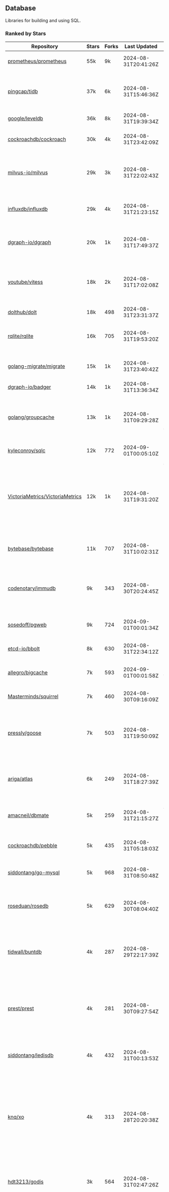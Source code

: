 ## Database

Libraries for building and using SQL.

### Ranked by Stars

| Repository | Stars | Forks | Last Updated | Description | 
|------------|-------|-------|--------------|-------------|
| [prometheus/prometheus](https://github.com/prometheus/prometheus) | 55k | 9k | 2024-08-31T20:41:26Z |  Monitoring system and time series database. |
| [pingcap/tidb](https://github.com/pingcap/tidb) | 37k | 6k | 2024-08-31T15:46:36Z |  TiDB is a distributed SQL database. Inspired by the design of Google F1. |
| [google/leveldb](https://github.com/google/leveldb) | 36k | 8k | 2024-08-31T19:39:34Z | key/value database in Go. |
| [cockroachdb/cockroach](https://github.com/cockroachdb/cockroach) | 30k | 4k | 2024-08-31T23:42:09Z |  Scalable, Geo-Replicated, Transactional Datastore. |
| [milvus-io/milvus](https://github.com/milvus-io/milvus) | 29k | 3k | 2024-08-31T22:02:43Z |  Milvus is a vector database for embedding management, analytics and search. |
| [influxdb/influxdb](https://github.com/influxdb/influxdb) | 29k | 4k | 2024-08-31T21:23:15Z |  Scalable datastore for metrics, events, and real-time analytics. |
| [dgraph-io/dgraph](https://github.com/dgraph-io/dgraph) | 20k | 1k | 2024-08-31T17:49:37Z |  Scalable, Distributed, Low Latency, High Throughput Graph Database. |
| [youtube/vitess](https://github.com/youtube/vitess) | 18k | 2k | 2024-08-31T17:02:08Z |  vitess provides servers and tools which facilitate scaling of MySQL databases for large scale web services. |
| [dolthub/dolt](https://github.com/dolthub/dolt) | 18k | 498 | 2024-08-31T23:31:37Z |  Dolt – It's Git for Data. |
| [rqlite/rqlite](https://github.com/rqlite/rqlite) | 16k | 705 | 2024-08-31T19:53:20Z |  The lightweight, distributed, relational database built on SQLite. |
| [golang-migrate/migrate](https://github.com/golang-migrate/migrate) | 15k | 1k | 2024-08-31T23:40:42Z |  Database migrations. CLI and Golang library. |
| [dgraph-io/badger](https://github.com/dgraph-io/badger) | 14k | 1k | 2024-08-31T13:36:34Z |  Fast key-value store in Go. |
| [golang/groupcache](https://github.com/golang/groupcache) | 13k | 1k | 2024-08-31T09:29:28Z |  Groupcache is a caching and cache-filling library, intended as a replacement for memcached in many cases. |
| [kyleconroy/sqlc](https://github.com/kyleconroy/sqlc) | 12k | 772 | 2024-09-01T00:05:10Z |  Generate type-safe code from SQL. |
| [VictoriaMetrics/VictoriaMetrics](https://github.com/VictoriaMetrics/VictoriaMetrics) | 12k | 1k | 2024-08-31T19:31:20Z |  fast, resource-effective and scalable open source time series database. May be used as long-term remote storage for Prometheus. Supports PromQL. |
| [bytebase/bytebase](https://github.com/bytebase/bytebase) | 11k | 707 | 2024-08-31T10:02:31Z |  Safe database schema change and version control for DevOps teams. |
| [codenotary/immudb](https://github.com/codenotary/immudb) | 9k | 343 | 2024-08-30T20:24:45Z |  immudb is a lightweight, high-speed immutable database for systems and applications written in Go. |
| [sosedoff/pgweb](https://github.com/sosedoff/pgweb) | 9k | 724 | 2024-09-01T00:01:34Z |  Web-based PostgreSQL database browser. |
| [etcd-io/bbolt](https://github.com/etcd-io/bbolt) | 8k | 630 | 2024-08-31T22:34:12Z |  An embedded key/value database for Go. |
| [allegro/bigcache](https://github.com/allegro/bigcache) | 7k | 593 | 2024-09-01T00:01:58Z |  Efficient key/value cache for gigabytes of data. |
| [Masterminds/squirrel](https://github.com/Masterminds/squirrel) | 7k | 460 | 2024-08-30T09:16:09Z |  Go library that helps you build SQL queries. |
| [pressly/goose](https://github.com/pressly/goose) | 7k | 503 | 2024-08-31T19:50:09Z |  Database migration tool. You can manage your database's evolution by creating incremental SQL or Go scripts. |
| [ariga/atlas](https://github.com/ariga/atlas) | 6k | 249 | 2024-08-31T18:27:39Z |  A Database Toolkit. A CLI designed to help companies better work with their data. |
| [amacneil/dbmate](https://github.com/amacneil/dbmate) | 5k | 259 | 2024-08-31T21:15:27Z |  A lightweight, framework-agnostic database migration tool. |
| [cockroachdb/pebble](https://github.com/cockroachdb/pebble) | 5k | 435 | 2024-08-31T05:18:03Z |  RocksDB/LevelDB inspired key-value database in Go. |
| [siddontang/go-mysql](https://github.com/siddontang/go-mysql) | 5k | 968 | 2024-08-31T08:50:48Z |  Go toolset to handle MySQL protocol and replication. |
| [roseduan/rosedb](https://github.com/roseduan/rosedb) | 5k | 629 | 2024-08-30T08:04:40Z |  An embedded k-v database based on LSM+WAL, supports string, list, hash, set, zset. |
| [tidwall/buntdb](https://github.com/tidwall/buntdb) | 4k | 287 | 2024-08-29T22:17:39Z |  Fast, embeddable, in-memory key/value database for Go with custom indexing and spatial support. |
| [prest/prest](https://github.com/prest/prest) | 4k | 281 | 2024-08-30T09:27:54Z |  Simplify and accelerate development, ⚡ instant, realtime, high-performance on any Postgres application, existing or new. |
| [siddontang/ledisdb](https://github.com/siddontang/ledisdb) | 4k | 432 | 2024-08-31T00:13:53Z |  Ledisdb is a high performance NoSQL like Redis based on LevelDB. |
| [knq/xo](https://github.com/knq/xo) | 4k | 313 | 2024-08-28T20:20:38Z |  Generate idiomatic Go code for databases based on existing schema definitions or custom queries supporting PostgreSQL, MySQL, SQLite, Oracle, and Microsoft SQL Server. |
| [hdt3213/godis](https://github.com/hdt3213/godis) | 3k | 564 | 2024-08-31T02:47:26Z |  A Golang implemented high-performance Redis server and cluster. |
| [xujiajun/nutsdb](https://github.com/xujiajun/nutsdb) | 3k | 335 | 2024-08-28T08:54:01Z |  Nutsdb is a simple, fast, embeddable, persistent key/value store written in pure Go. It supports fully serializable transactions and many data structures such as list, set, sorted set. |
| [rubenv/sql-migrate](https://github.com/rubenv/sql-migrate) | 3k | 269 | 2024-08-30T12:03:24Z |  Database migration tool. Allows embedding migrations into the application using go-bindata. |
| [lindb/lindb](https://github.com/lindb/lindb) | 3k | 283 | 2024-08-28T18:38:30Z |  LinDB is a scalable, high performance, high availability distributed time series database. |
| [HouzuoGuo/tiedot](https://github.com/HouzuoGuo/tiedot) | 3k | 259 | 2024-08-31T08:55:02Z |  Your NoSQL database powered by Golang. |
| [bluele/gcache](https://github.com/bluele/gcache) | 3k | 270 | 2024-08-28T21:37:27Z |  Cache library with support for expirable Cache, LFU, LRU and ARC. |
| [eko/gocache](https://github.com/eko/gocache) | 2k | 193 | 2024-08-31T07:32:50Z |  A complete Go cache library with multiple stores (memory, memcache, redis, ...), chainable, loadable, metrics cache and more. |
| [go-jet/jet](https://github.com/go-jet/jet) | 2k | 113 | 2024-08-31T09:21:01Z |  Framework for writing type-safe SQL queries in Go, with ability to easily convert database query result into desired arbitrary object structure. |
| [doug-martin/goqu](https://github.com/doug-martin/goqu) | 2k | 205 | 2024-08-31T08:34:35Z |  Idiomatic SQL builder and query library. |
| [muesli/cache2go](https://github.com/muesli/cache2go) | 2k | 517 | 2024-08-27T22:17:18Z |  In-memory key:value cache which supports automatic invalidation based on timeouts. |
| [VictoriaMetrics/fastcache](https://github.com/VictoriaMetrics/fastcache) | 2k | 176 | 2024-08-30T03:06:07Z |  fast thread-safe inmemory cache for big number of entries. Minimizes GC overhead. |
| [flower-corp/lotusdb](https://github.com/flower-corp/lotusdb) | 2k | 178 | 2024-08-30T14:00:37Z |  Fast k/v database compatible with lsm and b+tree. |
| [maypok86/otter](https://github.com/maypok86/otter) | 2k | 39 | 2024-08-31T09:39:20Z |  A high performance lockless cache for Go. Many times faster than Ristretto and friends. |
| [didi/gendry](https://github.com/didi/gendry) | 2k | 193 | 2024-08-28T08:51:25Z |  Non-invasive SQL builder and powerful data binder. |
| [CovenantSQL/CovenantSQL](https://github.com/CovenantSQL/CovenantSQL) | 1k | 147 | 2024-08-03T07:47:43Z |  CovenantSQL is a SQL database on blockchain. |
| [kelindar/column](https://github.com/kelindar/column) | 1k | 56 | 2024-08-30T15:29:45Z |  High-performance, columnar, embeddable in-memory store with bitmap indexing and transactions. |
| [peterbourgon/diskv](https://github.com/peterbourgon/diskv) | 1k | 101 | 2024-08-31T08:12:43Z |  Home-grown disk-backed key-value store. |
| [akrylysov/pogreb](https://github.com/akrylysov/pogreb) | 1k | 90 | 2024-08-29T18:47:46Z |  Embedded key-value store for read-heavy workloads. |
| [skeema/skeema](https://github.com/skeema/skeema) | 1k | 100 | 2024-08-31T19:35:33Z |  Pure-SQL schema management system for MySQL, with support for sharding and external online schema change tools. |
| [Vertamedia/chproxy](https://github.com/Vertamedia/chproxy) | 1k | 258 | 2024-08-30T23:12:11Z |  HTTP proxy for ClickHouse database. |
| [paranoidguy/databunker](https://github.com/paranoidguy/databunker) | 1k | 72 | 2024-08-31T10:17:33Z |  Personally identifiable information (PII) storage service built to comply with GDPR and CCPA. |
| [objectbox/objectbox-go](https://github.com/objectbox/objectbox-go) | 1k | 45 | 2024-08-29T16:35:57Z |  High-performance embedded Object Database (NoSQL) with Go API. |
| [cybertec-postgresql/pg_timetable](https://github.com/cybertec-postgresql/pg_timetable) | 1k | 65 | 2024-08-29T08:26:19Z |  Advanced scheduling for PostgreSQL. |
| [go-gormigrate/gormigrate](https://github.com/go-gormigrate/gormigrate) | 1k | 96 | 2024-08-28T06:12:30Z |  Database schema migration helper for Gorm ORM. |
| [krotik/eliasdb](https://github.com/krotik/eliasdb) | 995 | 49 | 2024-08-20T10:02:15Z |  Dependency-free, transactional graph database with REST API, phrase search and SQL-like query language. |
| [linkedin/goavro](https://github.com/linkedin/goavro) | 971 | 216 | 2024-08-26T11:06:27Z |  A Go package that encodes and decodes Avro data. |
| [couchbase/moss](https://github.com/couchbase/moss) | 951 | 59 | 2024-08-18T18:26:15Z |  Moss is a simple LSM key-value storage engine written in 100% Go. |
| [jellydator/ttlcache](https://github.com/jellydator/ttlcache) | 913 | 115 | 2024-08-30T14:48:27Z |  An in-memory cache with item expiration and generics. |
| [gchaincl/dotsql](https://github.com/gchaincl/dotsql) | 735 | 53 | 2024-08-22T02:22:56Z |  Go library that helps you keep sql files in one place and use them with ease. |
| [ostafen/clover](https://github.com/ostafen/clover) | 661 | 55 | 2024-08-31T14:35:24Z |  A lightweight document-oriented NoSQL database written in pure Golang. |
| [go-ozzo/ozzo-dbx](https://github.com/go-ozzo/ozzo-dbx) | 635 | 88 | 2024-08-31T23:07:10Z |  Powerful data retrieval methods as well as DB-agnostic query building capabilities. |
| [nikepan/clickhouse-bulk](https://github.com/nikepan/clickhouse-bulk) | 474 | 87 | 2024-08-29T02:06:05Z |  Collects small inserts and sends big requests to ClickHouse servers. |
| [jmhodges/levigo](https://github.com/jmhodges/levigo) | 414 | 82 | 2024-06-20T01:42:34Z |  Levigo is a Go wrapper for LevelDB. |
| [rocketlaunchr/dbq](https://github.com/rocketlaunchr/dbq) | 402 | 21 | 2024-08-09T12:12:34Z |  Zero boilerplate database operations for Go. |
| [lqs/sqlingo](https://github.com/lqs/sqlingo) | 398 | 28 | 2024-08-28T03:56:24Z |  A lightweight DSL to build SQL in Go. |
| [HDT3213/rdb](https://github.com/HDT3213/rdb) | 377 | 79 | 2024-08-30T03:12:14Z |  Redis RDB file parser for secondary development and memory analysis. |
| [recoilme/pudge](https://github.com/recoilme/pudge) | 367 | 35 | 2024-07-22T02:45:48Z |  Fast and simple key/value store written using Go's standard library. |
| [faabiosr/cachego](https://github.com/faabiosr/cachego) | 365 | 24 | 2024-08-28T18:53:05Z |  Golang Cache component for multiple drivers. |
| [EchoVault/EchoVault](https://github.com/EchoVault/EchoVault) | 333 | 18 | 2024-08-30T17:15:11Z |  Embeddable Distributed in-memory data store compatible with Redis clients. |
| [elgris/sqrl](https://github.com/elgris/sqrl) | 275 | 38 | 2024-08-29T18:23:00Z |  SQL query builder, fork of Squirrel with improved performance. |
| [creativecreature/sturdyc](https://github.com/creativecreature/sturdyc) | 271 | 9 | 2024-08-28T16:46:05Z |  A caching library with advanced concurrency features designed to make I/O heavy applications robust and highly performant. |
| [chrislusf/vasto](https://github.com/chrislusf/vasto) | 259 | 30 | 2024-08-03T23:40:34Z |  A distributed high-performance key-value store. On Disk. Eventual consistent. HA. Able to grow or shrink without service interruption. |
| [Yiling-J/theine-go](https://github.com/Yiling-J/theine-go) | 251 | 16 | 2024-08-30T14:52:39Z |  High performance, near optimal in-memory cache with proactive TTL expiration and generics. |
| [dtm-labs/dtf](https://github.com/dtm-labs/dtf) | 212 | 30 | 2024-07-17T03:52:37Z |  A distributed transaction manager. Support XA, TCC, SAGA, Reliable Messages. |
| [fern4lvarez/piladb](https://github.com/fern4lvarez/piladb) | 205 | 22 | 2024-06-20T01:42:37Z |  Lightweight RESTful database engine based on stack data structures. |
| [wesql/wescale](https://github.com/wesql/wescale) | 197 | 8 | 2024-08-29T14:02:15Z |  WeScale is a database proxy designed to enhance the scalability, performance, security, and resilience of your applications. |
| [bokwoon95/go-structured-query](https://github.com/bokwoon95/go-structured-query) | 196 | 11 | 2024-08-13T04:09:33Z |  Type-safe SQL builder and struct mapper for Go. |
| [knocknote/octillery](https://github.com/knocknote/octillery) | 191 | 30 | 2024-06-10T05:18:59Z |  Go package for sharding databases ( Supports every ORM or raw SQL ). |
| [akyoto/cache](https://github.com/akyoto/cache) | 182 | 22 | 2024-08-04T01:51:50Z |  In-memory key:value store with expiration time, 0 dependencies, <100 LoC, 100% coverage. |
| [lopezator/migrator](https://github.com/lopezator/migrator) | 168 | 18 | 2024-07-11T02:39:54Z |  Dead simple Go database migration library. |
| [arthurkushman/buildsqlx](https://github.com/arthurkushman/buildsqlx) | 167 | 16 | 2024-08-31T18:56:54Z |  Go database query builder library for PostgreSQL. |
| [amit-davidson/LibraDB](https://github.com/amit-davidson/LibraDB) | 167 | 21 | 2024-08-25T21:54:00Z |  LibraDB is a simple database with less than 1000 lines of code for learning. |
| [iwanbk/bcache](https://github.com/iwanbk/bcache) | 151 | 18 | 2024-08-24T07:28:00Z |  Eventually consistent distributed in-memory cache Go library. |
| [GuiaBolso/darwin](https://github.com/GuiaBolso/darwin) | 145 | 34 | 2024-06-20T01:43:38Z |  Database schema evolution library for Go. |
| [nullism/bqb](https://github.com/nullism/bqb) | 144 | 10 | 2024-08-25T12:29:46Z |  Lightweight and easy to learn query builder. |
| [leporo/sqlf](https://github.com/leporo/sqlf) | 141 | 14 | 2024-05-24T08:11:15Z |  Fast SQL query builder. |
| [rocketlaunchr/remember-go](https://github.com/rocketlaunchr/remember-go) | 139 | 8 | 2024-07-23T03:09:49Z |  A universal interface for caching slow database queries (backed by redis, memcached, ristretto, or in-memory). |
| [viney-shih/go-cache](https://github.com/viney-shih/go-cache) | 138 | 9 | 2024-08-12T08:51:03Z |  A flexible multi-layer Go caching library to deal with in-memory and shared cache by adopting Cache-Aside pattern. |
| [elastic/go-freelru](https://github.com/elastic/go-freelru) | 133 | 9 | 2024-08-27T14:30:13Z | A GC-less, fast and generic LRU hashmap library with optional locking, sharding, eviction and expiration. |
| [galeone/igor](https://github.com/galeone/igor) | 125 | 4 | 2024-06-20T01:44:49Z |  Abstraction layer for PostgreSQL that supports advanced functionality and uses gorm-like syntax. |
| [erni27/imcache](https://github.com/erni27/imcache) | 120 | 5 | 2024-08-29T09:26:41Z |  A generic in-memory cache Go library. It supports expiration, sliding expiration, max entries limit, eviction callbacks and sharding. |
| [unit-io/unitdb](https://github.com/unit-io/unitdb) | 118 | 10 | 2024-05-03T13:01:20Z |  Fast timeseries database for IoT, realtime messaging applications. Access unitdb with pubsub over tcp or websocket using github.com/unit-io/unitd application. |
| [sj14/dbbench](https://github.com/sj14/dbbench) | 98 | 18 | 2024-08-29T17:38:38Z |  Database benchmarking tool with support for several databases and scripts. |
| [OrlovEvgeny/go-mcache](https://github.com/OrlovEvgeny/go-mcache) | 96 | 16 | 2024-08-13T16:00:53Z |  Fast in-memory key:value store/cache library. Pointer caches. |
| [sunary/sqlize](https://github.com/sunary/sqlize) | 94 | 11 | 2024-08-26T06:10:58Z |  Database migration generator. Allows generate sql migration from model and existing sql by differ them. |
| [jameycribbs/hare](https://github.com/jameycribbs/hare) | 91 | 11 | 2024-06-26T13:47:15Z |  A simple database management system that stores each table as a text file of line-delimited JSON. |
| [cristalhq/builq](https://github.com/cristalhq/builq) | 89 | 3 | 2024-08-09T01:29:50Z |  Easily build SQL queries in Go. |
| [robinjoseph08/go-pg-migrations](https://github.com/robinjoseph08/go-pg-migrations) | 84 | 22 | 2024-01-08T01:51:54Z |  A Go package to help write migrations with go-pg/pg. |
| [liweiyi88/onedump](https://github.com/liweiyi88/onedump) | 79 | 8 | 2024-08-16T17:08:40Z |  Database backup from different drivers to different destinations with one command and configuration. |
| [zekroTJA/timedmap](https://github.com/zekroTJA/timedmap) | 70 | 10 | 2024-05-10T07:40:51Z |  Map with expiring key-value pairs. |
| [codingsince1985/couchcache](https://github.com/codingsince1985/couchcache) | 63 | 7 | 2024-07-09T09:49:00Z |  RESTful caching micro-service backed by Couchbase server. |
| [xujiajun/godbal](https://github.com/xujiajun/godbal) | 59 | 29 | 2024-02-03T19:00:49Z |  Database Abstraction Layer (dbal) for go. Support SQL builder and get result easily. |
| [khezen/avro](https://github.com/khezen/avro) | 45 | 10 | 2024-07-15T11:24:56Z |  Discover SQL schemas and convert them to AVRO schemas. Query SQL records into AVRO bytes. |
| [oaStuff/clusteredBigCache](https://github.com/oaStuff/clusteredBigCache) | 44 | 5 | 2023-11-01T01:52:19Z |  BigCache with clustering support and individual item expiration. |
| [floatdrop/2q](https://github.com/floatdrop/2q) | 39 | 4 | 2024-08-09T22:07:32Z |  2Q in-memory cache implementation. |
| [claygod/coffer](https://github.com/claygod/coffer) | 38 | 5 | 2024-07-11T12:33:34Z |  Simple ACID key-value database that supports transactions. |
| [HnH/qry](https://github.com/HnH/qry) | 35 | 7 | 2024-02-27T10:37:40Z |  Tool that generates constants from files with raw SQL queries. |
| [xgzlucario/rotom](https://github.com/xgzlucario/rotom) | 34 | 3 | 2024-08-30T04:17:30Z |  A tiny Redis server built with Golang, compatible with RESP protocols. |
| [hexdigest/prep](https://github.com/hexdigest/prep) | 32 | 5 | 2024-03-07T22:59:58Z |  Use prepared SQL statements without changing your code. |
| [bartventer/gorm-multitenancy](https://github.com/bartventer/gorm-multitenancy) | 31 | 4 | 2024-08-31T14:51:14Z |  Multi-tenancy support for GORM managed databases. |
| [adlio/schema](https://github.com/adlio/schema) | 31 | 4 | 2024-06-05T09:08:59Z |  Library to embed schema migrations for database/sql-compatible databases inside your Go binaries. |
| [twharmon/gosql](https://github.com/twharmon/gosql) | 30 | 2 | 2024-02-02T19:53:16Z |  SQL Query builder with better null values support. |
| [RichardKnop/go-fixtures](https://github.com/RichardKnop/go-fixtures) | 29 | 11 | 2024-06-23T17:52:00Z |  Django style fixtures for Golang's excellent built-in database/sql library. |
| [codingconcepts/dg](https://github.com/codingconcepts/dg) | 28 | 3 | 2024-08-12T11:58:52Z |  A fast data generator that produces CSV files from generated relational data. |
| [larapulse/migrator](https://github.com/larapulse/migrator) | 25 | 4 | 2024-05-19T07:31:13Z |  MySQL database migrator designed to run migrations to your features and manage database schema update with intuitive go code. |
| [andizzle/rwdb](https://github.com/andizzle/rwdb) | 19 | 2 | 2024-07-19T18:32:42Z |  rwdb provides read replica capability for multiple database servers setup. |
| [rafaeljesus/tempdb](https://github.com/rafaeljesus/tempdb) | 19 | 3 | 2024-04-18T14:17:05Z |  Key-value store for temporary items. |
| [motrboat/hotcoal](https://github.com/motrboat/hotcoal) | 19 | 1 | 2024-08-26T19:21:30Z |  Secure your handcrafted SQL against injection. |
| [mdaliyan/icache](https://github.com/mdaliyan/icache) | 16 | 2 | 2024-08-16T19:47:56Z |  A High Performance, Generic, thread-safe, zero-dependency cache package. |
| [muir/libschema](https://github.com/muir/libschema) | 14 | 5 | 2024-08-22T16:05:30Z |  Define your migrations separately in each library. Migrations for open source libraries. MySQL & PostgreSQL. |
| [Kachit/gorm-seeder](https://github.com/Kachit/gorm-seeder) | 13 | 1 | 2024-01-30T11:33:09Z |  Simple database seeder for Gorm ORM. |
| [pupizoid/ormlite](https://github.com/pupizoid/ormlite) | 13 | 3 | 2024-03-06T20:01:55Z |  Lightweight package containing some ORM-like features and helpers for sqlite databases. |
| [ulovecode/gdcache](https://github.com/ulovecode/gdcache) | 13 | 2 | 2024-08-01T03:24:23Z |  A pure non-intrusive cache library implemented by golang, you can use it to implement your own distributed cache. |
| [twharmon/dynago](https://github.com/twharmon/dynago) | 12 | 0 | 2024-03-26T11:56:26Z |  Simplify working with AWS DynamoDB. |
| [lawzava/go-pg-migrate](https://github.com/lawzava/go-pg-migrate) | 10 | 3 | 2024-01-24T05:10:53Z |  CLI-friendly package for go-pg migrations management. |
| [no-src/nscache](https://github.com/no-src/nscache) | 10 | 0 | 2024-08-02T00:58:27Z |  A Go caching framework that supports multiple data source drivers. |
| [oracle/coherence-go-client](https://github.com/oracle/coherence-go-client) | 9 | 3 | 2024-07-17T02:42:18Z |  Full implementation of Oracle Coherence cache API for Go applications using gRPC as network transport. |
| [cheshir/ttlcache](https://github.com/cheshir/ttlcache) | 9 | 8 | 2023-03-26T17:03:11Z |  In-memory key value storage with TTL for each record. |
| [rafaelespinoza/godfish](https://github.com/rafaelespinoza/godfish) | 7 | 1 | 2024-07-17T00:46:05Z |  Database migration manager, works with native query language. Support for cassandra, mysql, postgres, sqlite3. |
| [yuseferi/gocache](https://github.com/yuseferi/gocache) | 7 | 0 | 2024-08-29T21:08:48Z |  A data race free Go ache library with high performance and auto pruge functionality |
| [go-the-way/sg](https://github.com/go-the-way/sg) | 6 | 0 | 2024-05-10T21:55:52Z |  A SQL Gen for generating standard SQLs(supports: CRUD) written in Go. |
| [/](https://github.com/gobuffalo/pop/tree/master/soda) | 0 | 0 | 0001-01-01T00:00:00Z |  Database migration, creation, ORM, etc... for MySQL, PostgreSQL, and SQLite. |
| [jamf/regatta](https://github.com/jamf/regatta) | 0 | 0 | 0001-01-01T00:00:00Z |  Fast, simple, geo-distributed KV store built for cloud native era. |

### Ranked by Forks

| Repository | Stars | Forks | Last Updated | Description | 
|------------|-------|-------|--------------|-------------|
| [prometheus/prometheus](https://github.com/prometheus/prometheus) | 55k | 9k | 2024-08-31T20:41:26Z |  Monitoring system and time series database. |
| [google/leveldb](https://github.com/google/leveldb) | 36k | 8k | 2024-08-31T19:39:34Z | key/value database in Go. |
| [pingcap/tidb](https://github.com/pingcap/tidb) | 37k | 6k | 2024-08-31T15:46:36Z |  TiDB is a distributed SQL database. Inspired by the design of Google F1. |
| [cockroachdb/cockroach](https://github.com/cockroachdb/cockroach) | 30k | 4k | 2024-08-31T23:42:09Z |  Scalable, Geo-Replicated, Transactional Datastore. |
| [influxdb/influxdb](https://github.com/influxdb/influxdb) | 29k | 4k | 2024-08-31T21:23:15Z |  Scalable datastore for metrics, events, and real-time analytics. |
| [milvus-io/milvus](https://github.com/milvus-io/milvus) | 29k | 3k | 2024-08-31T22:02:43Z |  Milvus is a vector database for embedding management, analytics and search. |
| [youtube/vitess](https://github.com/youtube/vitess) | 18k | 2k | 2024-08-31T17:02:08Z |  vitess provides servers and tools which facilitate scaling of MySQL databases for large scale web services. |
| [dgraph-io/dgraph](https://github.com/dgraph-io/dgraph) | 20k | 1k | 2024-08-31T17:49:37Z |  Scalable, Distributed, Low Latency, High Throughput Graph Database. |
| [golang/groupcache](https://github.com/golang/groupcache) | 13k | 1k | 2024-08-31T09:29:28Z |  Groupcache is a caching and cache-filling library, intended as a replacement for memcached in many cases. |
| [golang-migrate/migrate](https://github.com/golang-migrate/migrate) | 15k | 1k | 2024-08-31T23:40:42Z |  Database migrations. CLI and Golang library. |
| [VictoriaMetrics/VictoriaMetrics](https://github.com/VictoriaMetrics/VictoriaMetrics) | 12k | 1k | 2024-08-31T19:31:20Z |  fast, resource-effective and scalable open source time series database. May be used as long-term remote storage for Prometheus. Supports PromQL. |
| [dgraph-io/badger](https://github.com/dgraph-io/badger) | 14k | 1k | 2024-08-31T13:36:34Z |  Fast key-value store in Go. |
| [siddontang/go-mysql](https://github.com/siddontang/go-mysql) | 5k | 968 | 2024-08-31T08:50:48Z |  Go toolset to handle MySQL protocol and replication. |
| [kyleconroy/sqlc](https://github.com/kyleconroy/sqlc) | 12k | 772 | 2024-09-01T00:05:10Z |  Generate type-safe code from SQL. |
| [sosedoff/pgweb](https://github.com/sosedoff/pgweb) | 9k | 724 | 2024-09-01T00:01:34Z |  Web-based PostgreSQL database browser. |
| [bytebase/bytebase](https://github.com/bytebase/bytebase) | 11k | 707 | 2024-08-31T10:02:31Z |  Safe database schema change and version control for DevOps teams. |
| [rqlite/rqlite](https://github.com/rqlite/rqlite) | 16k | 705 | 2024-08-31T19:53:20Z |  The lightweight, distributed, relational database built on SQLite. |
| [etcd-io/bbolt](https://github.com/etcd-io/bbolt) | 8k | 630 | 2024-08-31T22:34:12Z |  An embedded key/value database for Go. |
| [roseduan/rosedb](https://github.com/roseduan/rosedb) | 5k | 629 | 2024-08-30T08:04:40Z |  An embedded k-v database based on LSM+WAL, supports string, list, hash, set, zset. |
| [allegro/bigcache](https://github.com/allegro/bigcache) | 7k | 593 | 2024-09-01T00:01:58Z |  Efficient key/value cache for gigabytes of data. |
| [hdt3213/godis](https://github.com/hdt3213/godis) | 3k | 564 | 2024-08-31T02:47:26Z |  A Golang implemented high-performance Redis server and cluster. |
| [muesli/cache2go](https://github.com/muesli/cache2go) | 2k | 517 | 2024-08-27T22:17:18Z |  In-memory key:value cache which supports automatic invalidation based on timeouts. |
| [pressly/goose](https://github.com/pressly/goose) | 7k | 503 | 2024-08-31T19:50:09Z |  Database migration tool. You can manage your database's evolution by creating incremental SQL or Go scripts. |
| [dolthub/dolt](https://github.com/dolthub/dolt) | 18k | 498 | 2024-08-31T23:31:37Z |  Dolt – It's Git for Data. |
| [Masterminds/squirrel](https://github.com/Masterminds/squirrel) | 7k | 460 | 2024-08-30T09:16:09Z |  Go library that helps you build SQL queries. |
| [cockroachdb/pebble](https://github.com/cockroachdb/pebble) | 5k | 435 | 2024-08-31T05:18:03Z |  RocksDB/LevelDB inspired key-value database in Go. |
| [siddontang/ledisdb](https://github.com/siddontang/ledisdb) | 4k | 432 | 2024-08-31T00:13:53Z |  Ledisdb is a high performance NoSQL like Redis based on LevelDB. |
| [codenotary/immudb](https://github.com/codenotary/immudb) | 9k | 343 | 2024-08-30T20:24:45Z |  immudb is a lightweight, high-speed immutable database for systems and applications written in Go. |
| [xujiajun/nutsdb](https://github.com/xujiajun/nutsdb) | 3k | 335 | 2024-08-28T08:54:01Z |  Nutsdb is a simple, fast, embeddable, persistent key/value store written in pure Go. It supports fully serializable transactions and many data structures such as list, set, sorted set. |
| [knq/xo](https://github.com/knq/xo) | 4k | 313 | 2024-08-28T20:20:38Z |  Generate idiomatic Go code for databases based on existing schema definitions or custom queries supporting PostgreSQL, MySQL, SQLite, Oracle, and Microsoft SQL Server. |
| [tidwall/buntdb](https://github.com/tidwall/buntdb) | 4k | 287 | 2024-08-29T22:17:39Z |  Fast, embeddable, in-memory key/value database for Go with custom indexing and spatial support. |
| [lindb/lindb](https://github.com/lindb/lindb) | 3k | 283 | 2024-08-28T18:38:30Z |  LinDB is a scalable, high performance, high availability distributed time series database. |
| [prest/prest](https://github.com/prest/prest) | 4k | 281 | 2024-08-30T09:27:54Z |  Simplify and accelerate development, ⚡ instant, realtime, high-performance on any Postgres application, existing or new. |
| [bluele/gcache](https://github.com/bluele/gcache) | 3k | 270 | 2024-08-28T21:37:27Z |  Cache library with support for expirable Cache, LFU, LRU and ARC. |
| [rubenv/sql-migrate](https://github.com/rubenv/sql-migrate) | 3k | 269 | 2024-08-30T12:03:24Z |  Database migration tool. Allows embedding migrations into the application using go-bindata. |
| [HouzuoGuo/tiedot](https://github.com/HouzuoGuo/tiedot) | 3k | 259 | 2024-08-31T08:55:02Z |  Your NoSQL database powered by Golang. |
| [amacneil/dbmate](https://github.com/amacneil/dbmate) | 5k | 259 | 2024-08-31T21:15:27Z |  A lightweight, framework-agnostic database migration tool. |
| [Vertamedia/chproxy](https://github.com/Vertamedia/chproxy) | 1k | 258 | 2024-08-30T23:12:11Z |  HTTP proxy for ClickHouse database. |
| [ariga/atlas](https://github.com/ariga/atlas) | 6k | 249 | 2024-08-31T18:27:39Z |  A Database Toolkit. A CLI designed to help companies better work with their data. |
| [linkedin/goavro](https://github.com/linkedin/goavro) | 971 | 216 | 2024-08-26T11:06:27Z |  A Go package that encodes and decodes Avro data. |
| [doug-martin/goqu](https://github.com/doug-martin/goqu) | 2k | 205 | 2024-08-31T08:34:35Z |  Idiomatic SQL builder and query library. |
| [eko/gocache](https://github.com/eko/gocache) | 2k | 193 | 2024-08-31T07:32:50Z |  A complete Go cache library with multiple stores (memory, memcache, redis, ...), chainable, loadable, metrics cache and more. |
| [didi/gendry](https://github.com/didi/gendry) | 2k | 193 | 2024-08-28T08:51:25Z |  Non-invasive SQL builder and powerful data binder. |
| [flower-corp/lotusdb](https://github.com/flower-corp/lotusdb) | 2k | 178 | 2024-08-30T14:00:37Z |  Fast k/v database compatible with lsm and b+tree. |
| [VictoriaMetrics/fastcache](https://github.com/VictoriaMetrics/fastcache) | 2k | 176 | 2024-08-30T03:06:07Z |  fast thread-safe inmemory cache for big number of entries. Minimizes GC overhead. |
| [CovenantSQL/CovenantSQL](https://github.com/CovenantSQL/CovenantSQL) | 1k | 147 | 2024-08-03T07:47:43Z |  CovenantSQL is a SQL database on blockchain. |
| [jellydator/ttlcache](https://github.com/jellydator/ttlcache) | 913 | 115 | 2024-08-30T14:48:27Z |  An in-memory cache with item expiration and generics. |
| [go-jet/jet](https://github.com/go-jet/jet) | 2k | 113 | 2024-08-31T09:21:01Z |  Framework for writing type-safe SQL queries in Go, with ability to easily convert database query result into desired arbitrary object structure. |
| [peterbourgon/diskv](https://github.com/peterbourgon/diskv) | 1k | 101 | 2024-08-31T08:12:43Z |  Home-grown disk-backed key-value store. |
| [skeema/skeema](https://github.com/skeema/skeema) | 1k | 100 | 2024-08-31T19:35:33Z |  Pure-SQL schema management system for MySQL, with support for sharding and external online schema change tools. |
| [go-gormigrate/gormigrate](https://github.com/go-gormigrate/gormigrate) | 1k | 96 | 2024-08-28T06:12:30Z |  Database schema migration helper for Gorm ORM. |
| [akrylysov/pogreb](https://github.com/akrylysov/pogreb) | 1k | 90 | 2024-08-29T18:47:46Z |  Embedded key-value store for read-heavy workloads. |
| [go-ozzo/ozzo-dbx](https://github.com/go-ozzo/ozzo-dbx) | 635 | 88 | 2024-08-31T23:07:10Z |  Powerful data retrieval methods as well as DB-agnostic query building capabilities. |
| [nikepan/clickhouse-bulk](https://github.com/nikepan/clickhouse-bulk) | 474 | 87 | 2024-08-29T02:06:05Z |  Collects small inserts and sends big requests to ClickHouse servers. |
| [jmhodges/levigo](https://github.com/jmhodges/levigo) | 414 | 82 | 2024-06-20T01:42:34Z |  Levigo is a Go wrapper for LevelDB. |
| [HDT3213/rdb](https://github.com/HDT3213/rdb) | 377 | 79 | 2024-08-30T03:12:14Z |  Redis RDB file parser for secondary development and memory analysis. |
| [paranoidguy/databunker](https://github.com/paranoidguy/databunker) | 1k | 72 | 2024-08-31T10:17:33Z |  Personally identifiable information (PII) storage service built to comply with GDPR and CCPA. |
| [cybertec-postgresql/pg_timetable](https://github.com/cybertec-postgresql/pg_timetable) | 1k | 65 | 2024-08-29T08:26:19Z |  Advanced scheduling for PostgreSQL. |
| [couchbase/moss](https://github.com/couchbase/moss) | 951 | 59 | 2024-08-18T18:26:15Z |  Moss is a simple LSM key-value storage engine written in 100% Go. |
| [kelindar/column](https://github.com/kelindar/column) | 1k | 56 | 2024-08-30T15:29:45Z |  High-performance, columnar, embeddable in-memory store with bitmap indexing and transactions. |
| [ostafen/clover](https://github.com/ostafen/clover) | 661 | 55 | 2024-08-31T14:35:24Z |  A lightweight document-oriented NoSQL database written in pure Golang. |
| [gchaincl/dotsql](https://github.com/gchaincl/dotsql) | 735 | 53 | 2024-08-22T02:22:56Z |  Go library that helps you keep sql files in one place and use them with ease. |
| [krotik/eliasdb](https://github.com/krotik/eliasdb) | 995 | 49 | 2024-08-20T10:02:15Z |  Dependency-free, transactional graph database with REST API, phrase search and SQL-like query language. |
| [objectbox/objectbox-go](https://github.com/objectbox/objectbox-go) | 1k | 45 | 2024-08-29T16:35:57Z |  High-performance embedded Object Database (NoSQL) with Go API. |
| [maypok86/otter](https://github.com/maypok86/otter) | 2k | 39 | 2024-08-31T09:39:20Z |  A high performance lockless cache for Go. Many times faster than Ristretto and friends. |
| [elgris/sqrl](https://github.com/elgris/sqrl) | 275 | 38 | 2024-08-29T18:23:00Z |  SQL query builder, fork of Squirrel with improved performance. |
| [recoilme/pudge](https://github.com/recoilme/pudge) | 367 | 35 | 2024-07-22T02:45:48Z |  Fast and simple key/value store written using Go's standard library. |
| [GuiaBolso/darwin](https://github.com/GuiaBolso/darwin) | 145 | 34 | 2024-06-20T01:43:38Z |  Database schema evolution library for Go. |
| [dtm-labs/dtf](https://github.com/dtm-labs/dtf) | 212 | 30 | 2024-07-17T03:52:37Z |  A distributed transaction manager. Support XA, TCC, SAGA, Reliable Messages. |
| [knocknote/octillery](https://github.com/knocknote/octillery) | 191 | 30 | 2024-06-10T05:18:59Z |  Go package for sharding databases ( Supports every ORM or raw SQL ). |
| [chrislusf/vasto](https://github.com/chrislusf/vasto) | 259 | 30 | 2024-08-03T23:40:34Z |  A distributed high-performance key-value store. On Disk. Eventual consistent. HA. Able to grow or shrink without service interruption. |
| [xujiajun/godbal](https://github.com/xujiajun/godbal) | 59 | 29 | 2024-02-03T19:00:49Z |  Database Abstraction Layer (dbal) for go. Support SQL builder and get result easily. |
| [lqs/sqlingo](https://github.com/lqs/sqlingo) | 398 | 28 | 2024-08-28T03:56:24Z |  A lightweight DSL to build SQL in Go. |
| [faabiosr/cachego](https://github.com/faabiosr/cachego) | 365 | 24 | 2024-08-28T18:53:05Z |  Golang Cache component for multiple drivers. |
| [akyoto/cache](https://github.com/akyoto/cache) | 182 | 22 | 2024-08-04T01:51:50Z |  In-memory key:value store with expiration time, 0 dependencies, <100 LoC, 100% coverage. |
| [fern4lvarez/piladb](https://github.com/fern4lvarez/piladb) | 205 | 22 | 2024-06-20T01:42:37Z |  Lightweight RESTful database engine based on stack data structures. |
| [robinjoseph08/go-pg-migrations](https://github.com/robinjoseph08/go-pg-migrations) | 84 | 22 | 2024-01-08T01:51:54Z |  A Go package to help write migrations with go-pg/pg. |
| [rocketlaunchr/dbq](https://github.com/rocketlaunchr/dbq) | 402 | 21 | 2024-08-09T12:12:34Z |  Zero boilerplate database operations for Go. |
| [amit-davidson/LibraDB](https://github.com/amit-davidson/LibraDB) | 167 | 21 | 2024-08-25T21:54:00Z |  LibraDB is a simple database with less than 1000 lines of code for learning. |
| [sj14/dbbench](https://github.com/sj14/dbbench) | 98 | 18 | 2024-08-29T17:38:38Z |  Database benchmarking tool with support for several databases and scripts. |
| [lopezator/migrator](https://github.com/lopezator/migrator) | 168 | 18 | 2024-07-11T02:39:54Z |  Dead simple Go database migration library. |
| [iwanbk/bcache](https://github.com/iwanbk/bcache) | 151 | 18 | 2024-08-24T07:28:00Z |  Eventually consistent distributed in-memory cache Go library. |
| [EchoVault/EchoVault](https://github.com/EchoVault/EchoVault) | 333 | 18 | 2024-08-30T17:15:11Z |  Embeddable Distributed in-memory data store compatible with Redis clients. |
| [arthurkushman/buildsqlx](https://github.com/arthurkushman/buildsqlx) | 167 | 16 | 2024-08-31T18:56:54Z |  Go database query builder library for PostgreSQL. |
| [Yiling-J/theine-go](https://github.com/Yiling-J/theine-go) | 251 | 16 | 2024-08-30T14:52:39Z |  High performance, near optimal in-memory cache with proactive TTL expiration and generics. |
| [OrlovEvgeny/go-mcache](https://github.com/OrlovEvgeny/go-mcache) | 96 | 16 | 2024-08-13T16:00:53Z |  Fast in-memory key:value store/cache library. Pointer caches. |
| [leporo/sqlf](https://github.com/leporo/sqlf) | 141 | 14 | 2024-05-24T08:11:15Z |  Fast SQL query builder. |
| [RichardKnop/go-fixtures](https://github.com/RichardKnop/go-fixtures) | 29 | 11 | 2024-06-23T17:52:00Z |  Django style fixtures for Golang's excellent built-in database/sql library. |
| [bokwoon95/go-structured-query](https://github.com/bokwoon95/go-structured-query) | 196 | 11 | 2024-08-13T04:09:33Z |  Type-safe SQL builder and struct mapper for Go. |
| [jameycribbs/hare](https://github.com/jameycribbs/hare) | 91 | 11 | 2024-06-26T13:47:15Z |  A simple database management system that stores each table as a text file of line-delimited JSON. |
| [sunary/sqlize](https://github.com/sunary/sqlize) | 94 | 11 | 2024-08-26T06:10:58Z |  Database migration generator. Allows generate sql migration from model and existing sql by differ them. |
| [zekroTJA/timedmap](https://github.com/zekroTJA/timedmap) | 70 | 10 | 2024-05-10T07:40:51Z |  Map with expiring key-value pairs. |
| [nullism/bqb](https://github.com/nullism/bqb) | 144 | 10 | 2024-08-25T12:29:46Z |  Lightweight and easy to learn query builder. |
| [unit-io/unitdb](https://github.com/unit-io/unitdb) | 118 | 10 | 2024-05-03T13:01:20Z |  Fast timeseries database for IoT, realtime messaging applications. Access unitdb with pubsub over tcp or websocket using github.com/unit-io/unitd application. |
| [khezen/avro](https://github.com/khezen/avro) | 45 | 10 | 2024-07-15T11:24:56Z |  Discover SQL schemas and convert them to AVRO schemas. Query SQL records into AVRO bytes. |
| [creativecreature/sturdyc](https://github.com/creativecreature/sturdyc) | 271 | 9 | 2024-08-28T16:46:05Z |  A caching library with advanced concurrency features designed to make I/O heavy applications robust and highly performant. |
| [elastic/go-freelru](https://github.com/elastic/go-freelru) | 133 | 9 | 2024-08-27T14:30:13Z | A GC-less, fast and generic LRU hashmap library with optional locking, sharding, eviction and expiration. |
| [viney-shih/go-cache](https://github.com/viney-shih/go-cache) | 138 | 9 | 2024-08-12T08:51:03Z |  A flexible multi-layer Go caching library to deal with in-memory and shared cache by adopting Cache-Aside pattern. |
| [wesql/wescale](https://github.com/wesql/wescale) | 197 | 8 | 2024-08-29T14:02:15Z |  WeScale is a database proxy designed to enhance the scalability, performance, security, and resilience of your applications. |
| [rocketlaunchr/remember-go](https://github.com/rocketlaunchr/remember-go) | 139 | 8 | 2024-07-23T03:09:49Z |  A universal interface for caching slow database queries (backed by redis, memcached, ristretto, or in-memory). |
| [cheshir/ttlcache](https://github.com/cheshir/ttlcache) | 9 | 8 | 2023-03-26T17:03:11Z |  In-memory key value storage with TTL for each record. |
| [liweiyi88/onedump](https://github.com/liweiyi88/onedump) | 79 | 8 | 2024-08-16T17:08:40Z |  Database backup from different drivers to different destinations with one command and configuration. |
| [codingsince1985/couchcache](https://github.com/codingsince1985/couchcache) | 63 | 7 | 2024-07-09T09:49:00Z |  RESTful caching micro-service backed by Couchbase server. |
| [HnH/qry](https://github.com/HnH/qry) | 35 | 7 | 2024-02-27T10:37:40Z |  Tool that generates constants from files with raw SQL queries. |
| [hexdigest/prep](https://github.com/hexdigest/prep) | 32 | 5 | 2024-03-07T22:59:58Z |  Use prepared SQL statements without changing your code. |
| [erni27/imcache](https://github.com/erni27/imcache) | 120 | 5 | 2024-08-29T09:26:41Z |  A generic in-memory cache Go library. It supports expiration, sliding expiration, max entries limit, eviction callbacks and sharding. |
| [oaStuff/clusteredBigCache](https://github.com/oaStuff/clusteredBigCache) | 44 | 5 | 2023-11-01T01:52:19Z |  BigCache with clustering support and individual item expiration. |
| [claygod/coffer](https://github.com/claygod/coffer) | 38 | 5 | 2024-07-11T12:33:34Z |  Simple ACID key-value database that supports transactions. |
| [muir/libschema](https://github.com/muir/libschema) | 14 | 5 | 2024-08-22T16:05:30Z |  Define your migrations separately in each library. Migrations for open source libraries. MySQL & PostgreSQL. |
| [floatdrop/2q](https://github.com/floatdrop/2q) | 39 | 4 | 2024-08-09T22:07:32Z |  2Q in-memory cache implementation. |
| [bartventer/gorm-multitenancy](https://github.com/bartventer/gorm-multitenancy) | 31 | 4 | 2024-08-31T14:51:14Z |  Multi-tenancy support for GORM managed databases. |
| [adlio/schema](https://github.com/adlio/schema) | 31 | 4 | 2024-06-05T09:08:59Z |  Library to embed schema migrations for database/sql-compatible databases inside your Go binaries. |
| [galeone/igor](https://github.com/galeone/igor) | 125 | 4 | 2024-06-20T01:44:49Z |  Abstraction layer for PostgreSQL that supports advanced functionality and uses gorm-like syntax. |
| [larapulse/migrator](https://github.com/larapulse/migrator) | 25 | 4 | 2024-05-19T07:31:13Z |  MySQL database migrator designed to run migrations to your features and manage database schema update with intuitive go code. |
| [pupizoid/ormlite](https://github.com/pupizoid/ormlite) | 13 | 3 | 2024-03-06T20:01:55Z |  Lightweight package containing some ORM-like features and helpers for sqlite databases. |
| [xgzlucario/rotom](https://github.com/xgzlucario/rotom) | 34 | 3 | 2024-08-30T04:17:30Z |  A tiny Redis server built with Golang, compatible with RESP protocols. |
| [cristalhq/builq](https://github.com/cristalhq/builq) | 89 | 3 | 2024-08-09T01:29:50Z |  Easily build SQL queries in Go. |
| [rafaeljesus/tempdb](https://github.com/rafaeljesus/tempdb) | 19 | 3 | 2024-04-18T14:17:05Z |  Key-value store for temporary items. |
| [oracle/coherence-go-client](https://github.com/oracle/coherence-go-client) | 9 | 3 | 2024-07-17T02:42:18Z |  Full implementation of Oracle Coherence cache API for Go applications using gRPC as network transport. |
| [codingconcepts/dg](https://github.com/codingconcepts/dg) | 28 | 3 | 2024-08-12T11:58:52Z |  A fast data generator that produces CSV files from generated relational data. |
| [lawzava/go-pg-migrate](https://github.com/lawzava/go-pg-migrate) | 10 | 3 | 2024-01-24T05:10:53Z |  CLI-friendly package for go-pg migrations management. |
| [mdaliyan/icache](https://github.com/mdaliyan/icache) | 16 | 2 | 2024-08-16T19:47:56Z |  A High Performance, Generic, thread-safe, zero-dependency cache package. |
| [ulovecode/gdcache](https://github.com/ulovecode/gdcache) | 13 | 2 | 2024-08-01T03:24:23Z |  A pure non-intrusive cache library implemented by golang, you can use it to implement your own distributed cache. |
| [twharmon/gosql](https://github.com/twharmon/gosql) | 30 | 2 | 2024-02-02T19:53:16Z |  SQL Query builder with better null values support. |
| [andizzle/rwdb](https://github.com/andizzle/rwdb) | 19 | 2 | 2024-07-19T18:32:42Z |  rwdb provides read replica capability for multiple database servers setup. |
| [Kachit/gorm-seeder](https://github.com/Kachit/gorm-seeder) | 13 | 1 | 2024-01-30T11:33:09Z |  Simple database seeder for Gorm ORM. |
| [motrboat/hotcoal](https://github.com/motrboat/hotcoal) | 19 | 1 | 2024-08-26T19:21:30Z |  Secure your handcrafted SQL against injection. |
| [rafaelespinoza/godfish](https://github.com/rafaelespinoza/godfish) | 7 | 1 | 2024-07-17T00:46:05Z |  Database migration manager, works with native query language. Support for cassandra, mysql, postgres, sqlite3. |
| [twharmon/dynago](https://github.com/twharmon/dynago) | 12 | 0 | 2024-03-26T11:56:26Z |  Simplify working with AWS DynamoDB. |
| [no-src/nscache](https://github.com/no-src/nscache) | 10 | 0 | 2024-08-02T00:58:27Z |  A Go caching framework that supports multiple data source drivers. |
| [yuseferi/gocache](https://github.com/yuseferi/gocache) | 7 | 0 | 2024-08-29T21:08:48Z |  A data race free Go ache library with high performance and auto pruge functionality |
| [go-the-way/sg](https://github.com/go-the-way/sg) | 6 | 0 | 2024-05-10T21:55:52Z |  A SQL Gen for generating standard SQLs(supports: CRUD) written in Go. |
| [/](https://github.com/gobuffalo/pop/tree/master/soda) | 0 | 0 | 0001-01-01T00:00:00Z |  Database migration, creation, ORM, etc... for MySQL, PostgreSQL, and SQLite. |
| [jamf/regatta](https://github.com/jamf/regatta) | 0 | 0 | 0001-01-01T00:00:00Z |  Fast, simple, geo-distributed KV store built for cloud native era. |

### Ranked by Last Updated

| Repository | Stars | Forks | Last Updated | Description | 
|------------|-------|-------|--------------|-------------|
| [kyleconroy/sqlc](https://github.com/kyleconroy/sqlc) | 12k | 772 | 2024-09-01T00:05:10Z |  Generate type-safe code from SQL. |
| [allegro/bigcache](https://github.com/allegro/bigcache) | 7k | 593 | 2024-09-01T00:01:58Z |  Efficient key/value cache for gigabytes of data. |
| [sosedoff/pgweb](https://github.com/sosedoff/pgweb) | 9k | 724 | 2024-09-01T00:01:34Z |  Web-based PostgreSQL database browser. |
| [cockroachdb/cockroach](https://github.com/cockroachdb/cockroach) | 30k | 4k | 2024-08-31T23:42:09Z |  Scalable, Geo-Replicated, Transactional Datastore. |
| [golang-migrate/migrate](https://github.com/golang-migrate/migrate) | 15k | 1k | 2024-08-31T23:40:42Z |  Database migrations. CLI and Golang library. |
| [dolthub/dolt](https://github.com/dolthub/dolt) | 18k | 498 | 2024-08-31T23:31:37Z |  Dolt – It's Git for Data. |
| [go-ozzo/ozzo-dbx](https://github.com/go-ozzo/ozzo-dbx) | 635 | 88 | 2024-08-31T23:07:10Z |  Powerful data retrieval methods as well as DB-agnostic query building capabilities. |
| [etcd-io/bbolt](https://github.com/etcd-io/bbolt) | 8k | 630 | 2024-08-31T22:34:12Z |  An embedded key/value database for Go. |
| [milvus-io/milvus](https://github.com/milvus-io/milvus) | 29k | 3k | 2024-08-31T22:02:43Z |  Milvus is a vector database for embedding management, analytics and search. |
| [influxdb/influxdb](https://github.com/influxdb/influxdb) | 29k | 4k | 2024-08-31T21:23:15Z |  Scalable datastore for metrics, events, and real-time analytics. |
| [amacneil/dbmate](https://github.com/amacneil/dbmate) | 5k | 259 | 2024-08-31T21:15:27Z |  A lightweight, framework-agnostic database migration tool. |
| [prometheus/prometheus](https://github.com/prometheus/prometheus) | 55k | 9k | 2024-08-31T20:41:26Z |  Monitoring system and time series database. |
| [rqlite/rqlite](https://github.com/rqlite/rqlite) | 16k | 705 | 2024-08-31T19:53:20Z |  The lightweight, distributed, relational database built on SQLite. |
| [pressly/goose](https://github.com/pressly/goose) | 7k | 503 | 2024-08-31T19:50:09Z |  Database migration tool. You can manage your database's evolution by creating incremental SQL or Go scripts. |
| [google/leveldb](https://github.com/google/leveldb) | 36k | 8k | 2024-08-31T19:39:34Z | key/value database in Go. |
| [skeema/skeema](https://github.com/skeema/skeema) | 1k | 100 | 2024-08-31T19:35:33Z |  Pure-SQL schema management system for MySQL, with support for sharding and external online schema change tools. |
| [VictoriaMetrics/VictoriaMetrics](https://github.com/VictoriaMetrics/VictoriaMetrics) | 12k | 1k | 2024-08-31T19:31:20Z |  fast, resource-effective and scalable open source time series database. May be used as long-term remote storage for Prometheus. Supports PromQL. |
| [arthurkushman/buildsqlx](https://github.com/arthurkushman/buildsqlx) | 167 | 16 | 2024-08-31T18:56:54Z |  Go database query builder library for PostgreSQL. |
| [ariga/atlas](https://github.com/ariga/atlas) | 6k | 249 | 2024-08-31T18:27:39Z |  A Database Toolkit. A CLI designed to help companies better work with their data. |
| [dgraph-io/dgraph](https://github.com/dgraph-io/dgraph) | 20k | 1k | 2024-08-31T17:49:37Z |  Scalable, Distributed, Low Latency, High Throughput Graph Database. |
| [youtube/vitess](https://github.com/youtube/vitess) | 18k | 2k | 2024-08-31T17:02:08Z |  vitess provides servers and tools which facilitate scaling of MySQL databases for large scale web services. |
| [pingcap/tidb](https://github.com/pingcap/tidb) | 37k | 6k | 2024-08-31T15:46:36Z |  TiDB is a distributed SQL database. Inspired by the design of Google F1. |
| [bartventer/gorm-multitenancy](https://github.com/bartventer/gorm-multitenancy) | 31 | 4 | 2024-08-31T14:51:14Z |  Multi-tenancy support for GORM managed databases. |
| [ostafen/clover](https://github.com/ostafen/clover) | 661 | 55 | 2024-08-31T14:35:24Z |  A lightweight document-oriented NoSQL database written in pure Golang. |
| [dgraph-io/badger](https://github.com/dgraph-io/badger) | 14k | 1k | 2024-08-31T13:36:34Z |  Fast key-value store in Go. |
| [paranoidguy/databunker](https://github.com/paranoidguy/databunker) | 1k | 72 | 2024-08-31T10:17:33Z |  Personally identifiable information (PII) storage service built to comply with GDPR and CCPA. |
| [bytebase/bytebase](https://github.com/bytebase/bytebase) | 11k | 707 | 2024-08-31T10:02:31Z |  Safe database schema change and version control for DevOps teams. |
| [maypok86/otter](https://github.com/maypok86/otter) | 2k | 39 | 2024-08-31T09:39:20Z |  A high performance lockless cache for Go. Many times faster than Ristretto and friends. |
| [golang/groupcache](https://github.com/golang/groupcache) | 13k | 1k | 2024-08-31T09:29:28Z |  Groupcache is a caching and cache-filling library, intended as a replacement for memcached in many cases. |
| [go-jet/jet](https://github.com/go-jet/jet) | 2k | 113 | 2024-08-31T09:21:01Z |  Framework for writing type-safe SQL queries in Go, with ability to easily convert database query result into desired arbitrary object structure. |
| [HouzuoGuo/tiedot](https://github.com/HouzuoGuo/tiedot) | 3k | 259 | 2024-08-31T08:55:02Z |  Your NoSQL database powered by Golang. |
| [siddontang/go-mysql](https://github.com/siddontang/go-mysql) | 5k | 968 | 2024-08-31T08:50:48Z |  Go toolset to handle MySQL protocol and replication. |
| [doug-martin/goqu](https://github.com/doug-martin/goqu) | 2k | 205 | 2024-08-31T08:34:35Z |  Idiomatic SQL builder and query library. |
| [peterbourgon/diskv](https://github.com/peterbourgon/diskv) | 1k | 101 | 2024-08-31T08:12:43Z |  Home-grown disk-backed key-value store. |
| [eko/gocache](https://github.com/eko/gocache) | 2k | 193 | 2024-08-31T07:32:50Z |  A complete Go cache library with multiple stores (memory, memcache, redis, ...), chainable, loadable, metrics cache and more. |
| [cockroachdb/pebble](https://github.com/cockroachdb/pebble) | 5k | 435 | 2024-08-31T05:18:03Z |  RocksDB/LevelDB inspired key-value database in Go. |
| [hdt3213/godis](https://github.com/hdt3213/godis) | 3k | 564 | 2024-08-31T02:47:26Z |  A Golang implemented high-performance Redis server and cluster. |
| [siddontang/ledisdb](https://github.com/siddontang/ledisdb) | 4k | 432 | 2024-08-31T00:13:53Z |  Ledisdb is a high performance NoSQL like Redis based on LevelDB. |
| [Vertamedia/chproxy](https://github.com/Vertamedia/chproxy) | 1k | 258 | 2024-08-30T23:12:11Z |  HTTP proxy for ClickHouse database. |
| [codenotary/immudb](https://github.com/codenotary/immudb) | 9k | 343 | 2024-08-30T20:24:45Z |  immudb is a lightweight, high-speed immutable database for systems and applications written in Go. |
| [EchoVault/EchoVault](https://github.com/EchoVault/EchoVault) | 333 | 18 | 2024-08-30T17:15:11Z |  Embeddable Distributed in-memory data store compatible with Redis clients. |
| [kelindar/column](https://github.com/kelindar/column) | 1k | 56 | 2024-08-30T15:29:45Z |  High-performance, columnar, embeddable in-memory store with bitmap indexing and transactions. |
| [Yiling-J/theine-go](https://github.com/Yiling-J/theine-go) | 251 | 16 | 2024-08-30T14:52:39Z |  High performance, near optimal in-memory cache with proactive TTL expiration and generics. |
| [jellydator/ttlcache](https://github.com/jellydator/ttlcache) | 913 | 115 | 2024-08-30T14:48:27Z |  An in-memory cache with item expiration and generics. |
| [flower-corp/lotusdb](https://github.com/flower-corp/lotusdb) | 2k | 178 | 2024-08-30T14:00:37Z |  Fast k/v database compatible with lsm and b+tree. |
| [rubenv/sql-migrate](https://github.com/rubenv/sql-migrate) | 3k | 269 | 2024-08-30T12:03:24Z |  Database migration tool. Allows embedding migrations into the application using go-bindata. |
| [prest/prest](https://github.com/prest/prest) | 4k | 281 | 2024-08-30T09:27:54Z |  Simplify and accelerate development, ⚡ instant, realtime, high-performance on any Postgres application, existing or new. |
| [Masterminds/squirrel](https://github.com/Masterminds/squirrel) | 7k | 460 | 2024-08-30T09:16:09Z |  Go library that helps you build SQL queries. |
| [roseduan/rosedb](https://github.com/roseduan/rosedb) | 5k | 629 | 2024-08-30T08:04:40Z |  An embedded k-v database based on LSM+WAL, supports string, list, hash, set, zset. |
| [xgzlucario/rotom](https://github.com/xgzlucario/rotom) | 34 | 3 | 2024-08-30T04:17:30Z |  A tiny Redis server built with Golang, compatible with RESP protocols. |
| [HDT3213/rdb](https://github.com/HDT3213/rdb) | 377 | 79 | 2024-08-30T03:12:14Z |  Redis RDB file parser for secondary development and memory analysis. |
| [VictoriaMetrics/fastcache](https://github.com/VictoriaMetrics/fastcache) | 2k | 176 | 2024-08-30T03:06:07Z |  fast thread-safe inmemory cache for big number of entries. Minimizes GC overhead. |
| [tidwall/buntdb](https://github.com/tidwall/buntdb) | 4k | 287 | 2024-08-29T22:17:39Z |  Fast, embeddable, in-memory key/value database for Go with custom indexing and spatial support. |
| [yuseferi/gocache](https://github.com/yuseferi/gocache) | 7 | 0 | 2024-08-29T21:08:48Z |  A data race free Go ache library with high performance and auto pruge functionality |
| [akrylysov/pogreb](https://github.com/akrylysov/pogreb) | 1k | 90 | 2024-08-29T18:47:46Z |  Embedded key-value store for read-heavy workloads. |
| [elgris/sqrl](https://github.com/elgris/sqrl) | 275 | 38 | 2024-08-29T18:23:00Z |  SQL query builder, fork of Squirrel with improved performance. |
| [sj14/dbbench](https://github.com/sj14/dbbench) | 98 | 18 | 2024-08-29T17:38:38Z |  Database benchmarking tool with support for several databases and scripts. |
| [objectbox/objectbox-go](https://github.com/objectbox/objectbox-go) | 1k | 45 | 2024-08-29T16:35:57Z |  High-performance embedded Object Database (NoSQL) with Go API. |
| [wesql/wescale](https://github.com/wesql/wescale) | 197 | 8 | 2024-08-29T14:02:15Z |  WeScale is a database proxy designed to enhance the scalability, performance, security, and resilience of your applications. |
| [erni27/imcache](https://github.com/erni27/imcache) | 120 | 5 | 2024-08-29T09:26:41Z |  A generic in-memory cache Go library. It supports expiration, sliding expiration, max entries limit, eviction callbacks and sharding. |
| [cybertec-postgresql/pg_timetable](https://github.com/cybertec-postgresql/pg_timetable) | 1k | 65 | 2024-08-29T08:26:19Z |  Advanced scheduling for PostgreSQL. |
| [nikepan/clickhouse-bulk](https://github.com/nikepan/clickhouse-bulk) | 474 | 87 | 2024-08-29T02:06:05Z |  Collects small inserts and sends big requests to ClickHouse servers. |
| [bluele/gcache](https://github.com/bluele/gcache) | 3k | 270 | 2024-08-28T21:37:27Z |  Cache library with support for expirable Cache, LFU, LRU and ARC. |
| [knq/xo](https://github.com/knq/xo) | 4k | 313 | 2024-08-28T20:20:38Z |  Generate idiomatic Go code for databases based on existing schema definitions or custom queries supporting PostgreSQL, MySQL, SQLite, Oracle, and Microsoft SQL Server. |
| [faabiosr/cachego](https://github.com/faabiosr/cachego) | 365 | 24 | 2024-08-28T18:53:05Z |  Golang Cache component for multiple drivers. |
| [lindb/lindb](https://github.com/lindb/lindb) | 3k | 283 | 2024-08-28T18:38:30Z |  LinDB is a scalable, high performance, high availability distributed time series database. |
| [creativecreature/sturdyc](https://github.com/creativecreature/sturdyc) | 271 | 9 | 2024-08-28T16:46:05Z |  A caching library with advanced concurrency features designed to make I/O heavy applications robust and highly performant. |
| [xujiajun/nutsdb](https://github.com/xujiajun/nutsdb) | 3k | 335 | 2024-08-28T08:54:01Z |  Nutsdb is a simple, fast, embeddable, persistent key/value store written in pure Go. It supports fully serializable transactions and many data structures such as list, set, sorted set. |
| [didi/gendry](https://github.com/didi/gendry) | 2k | 193 | 2024-08-28T08:51:25Z |  Non-invasive SQL builder and powerful data binder. |
| [go-gormigrate/gormigrate](https://github.com/go-gormigrate/gormigrate) | 1k | 96 | 2024-08-28T06:12:30Z |  Database schema migration helper for Gorm ORM. |
| [lqs/sqlingo](https://github.com/lqs/sqlingo) | 398 | 28 | 2024-08-28T03:56:24Z |  A lightweight DSL to build SQL in Go. |
| [muesli/cache2go](https://github.com/muesli/cache2go) | 2k | 517 | 2024-08-27T22:17:18Z |  In-memory key:value cache which supports automatic invalidation based on timeouts. |
| [elastic/go-freelru](https://github.com/elastic/go-freelru) | 133 | 9 | 2024-08-27T14:30:13Z | A GC-less, fast and generic LRU hashmap library with optional locking, sharding, eviction and expiration. |
| [motrboat/hotcoal](https://github.com/motrboat/hotcoal) | 19 | 1 | 2024-08-26T19:21:30Z |  Secure your handcrafted SQL against injection. |
| [linkedin/goavro](https://github.com/linkedin/goavro) | 971 | 216 | 2024-08-26T11:06:27Z |  A Go package that encodes and decodes Avro data. |
| [sunary/sqlize](https://github.com/sunary/sqlize) | 94 | 11 | 2024-08-26T06:10:58Z |  Database migration generator. Allows generate sql migration from model and existing sql by differ them. |
| [amit-davidson/LibraDB](https://github.com/amit-davidson/LibraDB) | 167 | 21 | 2024-08-25T21:54:00Z |  LibraDB is a simple database with less than 1000 lines of code for learning. |
| [nullism/bqb](https://github.com/nullism/bqb) | 144 | 10 | 2024-08-25T12:29:46Z |  Lightweight and easy to learn query builder. |
| [iwanbk/bcache](https://github.com/iwanbk/bcache) | 151 | 18 | 2024-08-24T07:28:00Z |  Eventually consistent distributed in-memory cache Go library. |
| [muir/libschema](https://github.com/muir/libschema) | 14 | 5 | 2024-08-22T16:05:30Z |  Define your migrations separately in each library. Migrations for open source libraries. MySQL & PostgreSQL. |
| [gchaincl/dotsql](https://github.com/gchaincl/dotsql) | 735 | 53 | 2024-08-22T02:22:56Z |  Go library that helps you keep sql files in one place and use them with ease. |
| [krotik/eliasdb](https://github.com/krotik/eliasdb) | 995 | 49 | 2024-08-20T10:02:15Z |  Dependency-free, transactional graph database with REST API, phrase search and SQL-like query language. |
| [couchbase/moss](https://github.com/couchbase/moss) | 951 | 59 | 2024-08-18T18:26:15Z |  Moss is a simple LSM key-value storage engine written in 100% Go. |
| [mdaliyan/icache](https://github.com/mdaliyan/icache) | 16 | 2 | 2024-08-16T19:47:56Z |  A High Performance, Generic, thread-safe, zero-dependency cache package. |
| [liweiyi88/onedump](https://github.com/liweiyi88/onedump) | 79 | 8 | 2024-08-16T17:08:40Z |  Database backup from different drivers to different destinations with one command and configuration. |
| [OrlovEvgeny/go-mcache](https://github.com/OrlovEvgeny/go-mcache) | 96 | 16 | 2024-08-13T16:00:53Z |  Fast in-memory key:value store/cache library. Pointer caches. |
| [bokwoon95/go-structured-query](https://github.com/bokwoon95/go-structured-query) | 196 | 11 | 2024-08-13T04:09:33Z |  Type-safe SQL builder and struct mapper for Go. |
| [codingconcepts/dg](https://github.com/codingconcepts/dg) | 28 | 3 | 2024-08-12T11:58:52Z |  A fast data generator that produces CSV files from generated relational data. |
| [viney-shih/go-cache](https://github.com/viney-shih/go-cache) | 138 | 9 | 2024-08-12T08:51:03Z |  A flexible multi-layer Go caching library to deal with in-memory and shared cache by adopting Cache-Aside pattern. |
| [floatdrop/2q](https://github.com/floatdrop/2q) | 39 | 4 | 2024-08-09T22:07:32Z |  2Q in-memory cache implementation. |
| [rocketlaunchr/dbq](https://github.com/rocketlaunchr/dbq) | 402 | 21 | 2024-08-09T12:12:34Z |  Zero boilerplate database operations for Go. |
| [cristalhq/builq](https://github.com/cristalhq/builq) | 89 | 3 | 2024-08-09T01:29:50Z |  Easily build SQL queries in Go. |
| [akyoto/cache](https://github.com/akyoto/cache) | 182 | 22 | 2024-08-04T01:51:50Z |  In-memory key:value store with expiration time, 0 dependencies, <100 LoC, 100% coverage. |
| [chrislusf/vasto](https://github.com/chrislusf/vasto) | 259 | 30 | 2024-08-03T23:40:34Z |  A distributed high-performance key-value store. On Disk. Eventual consistent. HA. Able to grow or shrink without service interruption. |
| [CovenantSQL/CovenantSQL](https://github.com/CovenantSQL/CovenantSQL) | 1k | 147 | 2024-08-03T07:47:43Z |  CovenantSQL is a SQL database on blockchain. |
| [no-src/nscache](https://github.com/no-src/nscache) | 10 | 0 | 2024-08-02T00:58:27Z |  A Go caching framework that supports multiple data source drivers. |
| [ulovecode/gdcache](https://github.com/ulovecode/gdcache) | 13 | 2 | 2024-08-01T03:24:23Z |  A pure non-intrusive cache library implemented by golang, you can use it to implement your own distributed cache. |
| [rocketlaunchr/remember-go](https://github.com/rocketlaunchr/remember-go) | 139 | 8 | 2024-07-23T03:09:49Z |  A universal interface for caching slow database queries (backed by redis, memcached, ristretto, or in-memory). |
| [recoilme/pudge](https://github.com/recoilme/pudge) | 367 | 35 | 2024-07-22T02:45:48Z |  Fast and simple key/value store written using Go's standard library. |
| [andizzle/rwdb](https://github.com/andizzle/rwdb) | 19 | 2 | 2024-07-19T18:32:42Z |  rwdb provides read replica capability for multiple database servers setup. |
| [dtm-labs/dtf](https://github.com/dtm-labs/dtf) | 212 | 30 | 2024-07-17T03:52:37Z |  A distributed transaction manager. Support XA, TCC, SAGA, Reliable Messages. |
| [oracle/coherence-go-client](https://github.com/oracle/coherence-go-client) | 9 | 3 | 2024-07-17T02:42:18Z |  Full implementation of Oracle Coherence cache API for Go applications using gRPC as network transport. |
| [rafaelespinoza/godfish](https://github.com/rafaelespinoza/godfish) | 7 | 1 | 2024-07-17T00:46:05Z |  Database migration manager, works with native query language. Support for cassandra, mysql, postgres, sqlite3. |
| [khezen/avro](https://github.com/khezen/avro) | 45 | 10 | 2024-07-15T11:24:56Z |  Discover SQL schemas and convert them to AVRO schemas. Query SQL records into AVRO bytes. |
| [claygod/coffer](https://github.com/claygod/coffer) | 38 | 5 | 2024-07-11T12:33:34Z |  Simple ACID key-value database that supports transactions. |
| [lopezator/migrator](https://github.com/lopezator/migrator) | 168 | 18 | 2024-07-11T02:39:54Z |  Dead simple Go database migration library. |
| [codingsince1985/couchcache](https://github.com/codingsince1985/couchcache) | 63 | 7 | 2024-07-09T09:49:00Z |  RESTful caching micro-service backed by Couchbase server. |
| [jameycribbs/hare](https://github.com/jameycribbs/hare) | 91 | 11 | 2024-06-26T13:47:15Z |  A simple database management system that stores each table as a text file of line-delimited JSON. |
| [RichardKnop/go-fixtures](https://github.com/RichardKnop/go-fixtures) | 29 | 11 | 2024-06-23T17:52:00Z |  Django style fixtures for Golang's excellent built-in database/sql library. |
| [galeone/igor](https://github.com/galeone/igor) | 125 | 4 | 2024-06-20T01:44:49Z |  Abstraction layer for PostgreSQL that supports advanced functionality and uses gorm-like syntax. |
| [GuiaBolso/darwin](https://github.com/GuiaBolso/darwin) | 145 | 34 | 2024-06-20T01:43:38Z |  Database schema evolution library for Go. |
| [fern4lvarez/piladb](https://github.com/fern4lvarez/piladb) | 205 | 22 | 2024-06-20T01:42:37Z |  Lightweight RESTful database engine based on stack data structures. |
| [jmhodges/levigo](https://github.com/jmhodges/levigo) | 414 | 82 | 2024-06-20T01:42:34Z |  Levigo is a Go wrapper for LevelDB. |
| [knocknote/octillery](https://github.com/knocknote/octillery) | 191 | 30 | 2024-06-10T05:18:59Z |  Go package for sharding databases ( Supports every ORM or raw SQL ). |
| [adlio/schema](https://github.com/adlio/schema) | 31 | 4 | 2024-06-05T09:08:59Z |  Library to embed schema migrations for database/sql-compatible databases inside your Go binaries. |
| [leporo/sqlf](https://github.com/leporo/sqlf) | 141 | 14 | 2024-05-24T08:11:15Z |  Fast SQL query builder. |
| [larapulse/migrator](https://github.com/larapulse/migrator) | 25 | 4 | 2024-05-19T07:31:13Z |  MySQL database migrator designed to run migrations to your features and manage database schema update with intuitive go code. |
| [go-the-way/sg](https://github.com/go-the-way/sg) | 6 | 0 | 2024-05-10T21:55:52Z |  A SQL Gen for generating standard SQLs(supports: CRUD) written in Go. |
| [zekroTJA/timedmap](https://github.com/zekroTJA/timedmap) | 70 | 10 | 2024-05-10T07:40:51Z |  Map with expiring key-value pairs. |
| [unit-io/unitdb](https://github.com/unit-io/unitdb) | 118 | 10 | 2024-05-03T13:01:20Z |  Fast timeseries database for IoT, realtime messaging applications. Access unitdb with pubsub over tcp or websocket using github.com/unit-io/unitd application. |
| [rafaeljesus/tempdb](https://github.com/rafaeljesus/tempdb) | 19 | 3 | 2024-04-18T14:17:05Z |  Key-value store for temporary items. |
| [twharmon/dynago](https://github.com/twharmon/dynago) | 12 | 0 | 2024-03-26T11:56:26Z |  Simplify working with AWS DynamoDB. |
| [hexdigest/prep](https://github.com/hexdigest/prep) | 32 | 5 | 2024-03-07T22:59:58Z |  Use prepared SQL statements without changing your code. |
| [pupizoid/ormlite](https://github.com/pupizoid/ormlite) | 13 | 3 | 2024-03-06T20:01:55Z |  Lightweight package containing some ORM-like features and helpers for sqlite databases. |
| [HnH/qry](https://github.com/HnH/qry) | 35 | 7 | 2024-02-27T10:37:40Z |  Tool that generates constants from files with raw SQL queries. |
| [xujiajun/godbal](https://github.com/xujiajun/godbal) | 59 | 29 | 2024-02-03T19:00:49Z |  Database Abstraction Layer (dbal) for go. Support SQL builder and get result easily. |
| [twharmon/gosql](https://github.com/twharmon/gosql) | 30 | 2 | 2024-02-02T19:53:16Z |  SQL Query builder with better null values support. |
| [Kachit/gorm-seeder](https://github.com/Kachit/gorm-seeder) | 13 | 1 | 2024-01-30T11:33:09Z |  Simple database seeder for Gorm ORM. |
| [lawzava/go-pg-migrate](https://github.com/lawzava/go-pg-migrate) | 10 | 3 | 2024-01-24T05:10:53Z |  CLI-friendly package for go-pg migrations management. |
| [robinjoseph08/go-pg-migrations](https://github.com/robinjoseph08/go-pg-migrations) | 84 | 22 | 2024-01-08T01:51:54Z |  A Go package to help write migrations with go-pg/pg. |
| [oaStuff/clusteredBigCache](https://github.com/oaStuff/clusteredBigCache) | 44 | 5 | 2023-11-01T01:52:19Z |  BigCache with clustering support and individual item expiration. |
| [cheshir/ttlcache](https://github.com/cheshir/ttlcache) | 9 | 8 | 2023-03-26T17:03:11Z |  In-memory key value storage with TTL for each record. |
| [/](https://github.com/gobuffalo/pop/tree/master/soda) | 0 | 0 | 0001-01-01T00:00:00Z |  Database migration, creation, ORM, etc... for MySQL, PostgreSQL, and SQLite. |
| [jamf/regatta](https://github.com/jamf/regatta) | 0 | 0 | 0001-01-01T00:00:00Z |  Fast, simple, geo-distributed KV store built for cloud native era. |

